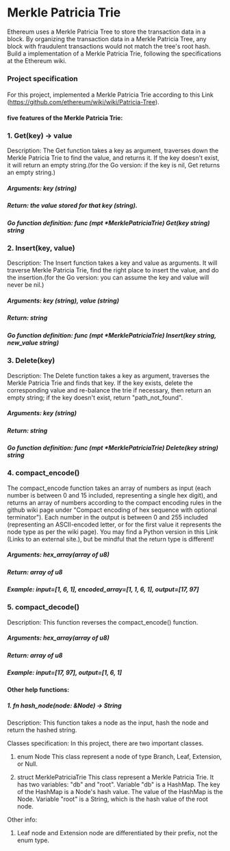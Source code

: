 # Merkle Patricia Trie

Ethereum uses a Merkle Patricia Tree to store the transaction data in a block. By organizing the transaction data in a Merkle Patricia Tree, any block with fraudulent transactions would not match the tree's root hash. Build a implementation of a Merkle Patricia Trie, following the specifications at the Ethereum wiki.

### Project specification
####
For this project, implemented a Merkle Patricia Trie according to this Link (https://github.com/ethereum/wiki/wiki/Patricia-Tree).

#### five features of the Merkle Patricia Trie:

### 1. Get(key) -> value
Description: The Get function takes a key as argument, traverses down the Merkle Patricia Trie to find the value, and returns it. If the key doesn't exist, it will return an empty string.(for the Go version: if the key is nil, Get returns an empty string.)
##### Arguments: key (string)
##### Return: the value stored for that key (string).
##### Go function definition: func (mpt *MerklePatriciaTrie) Get(key string) string

### 2. Insert(key, value)
Description: The Insert function takes a key and value as arguments. It will traverse  Merkle Patricia Trie, find the right place to insert the value, and do the insertion.(for the Go version: you can assume the key and value will never be nil.)
##### Arguments: key (string), value (string)
##### Return: string
##### Go function definition: func (mpt *MerklePatriciaTrie) Insert(key string, new_value string)

### 3. Delete(key)
Description: The Delete function takes a key as argument, traverses the Merkle Patricia Trie and finds that key. If the key exists, delete the corresponding value and re-balance the trie if necessary, then return an empty string; if the key doesn't exist, return "path_not_found".
##### Arguments: key (string)
##### Return: string
##### Go function definition: func (mpt *MerklePatriciaTrie) Delete(key string) string

### 4. compact_encode()
The compact_encode function takes an array of numbers as input (each number is between 0 and 15 included, representing a single hex digit), and returns an array of numbers according to the compact encoding rules in the github wiki page under "Compact encoding of hex sequence with optional terminator"). Each number in the output is between 0 and 255 included (representing an ASCII-encoded letter, or for the first value it represents the node type as per the wiki page). You may find a Python version in this Link (Links to an external site.), but be mindful that the return type is different!
##### Arguments: hex_array(array of u8)
##### Return: array of u8
##### Example: input=[1, 6, 1], encoded_array=[1, 1, 6, 1], output=[17, 97]

### 5. compact_decode()
Description: This function reverses the compact_encode() function. 
##### Arguments: hex_array(array of u8)
##### Return: array of u8
##### Example: input=[17, 97], output=[1, 6, 1]

#### Other help functions:

##### 1. fn hash_node(node: &Node) -> String
Description: This function takes a node as the input, hash the node and return the hashed string.

Classes specification: 
In this project, there are two important classes.

1. enum Node
This class represent a node of type Branch, Leaf, Extension, or Null.

2. struct MerklePatriciaTrie
This class represent a Merkle Patricia Trie. It has two variables: "db" and "root".
Variable "db" is a HashMap. The key of the HashMap is a Node's hash value. The value of the HashMap is the Node. 
Variable "root" is a String, which is the hash value of the root node.

Other info:
1. Leaf node and Extension node are differentiated by their prefix, not the enum type.
